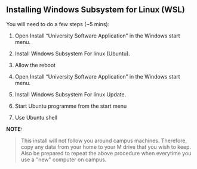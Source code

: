 ## Installing Windows Subsystem for Linux (WSL) 
You will need to do a few steps (~5 mins):

1. Open Install “University Software Application” in the Windows start menu.
1. Install Windows Subsystem For linux (Ubuntu). 
1. Allow the reboot

1. Open Install “University Software Application” in the Windows start menu. 
1. Install Windows Subsystem For linux Update.
   
1. Start Ubuntu programme from the start menu
1. Use Ubuntu shell

**NOTE:**
>This install will not follow you around campus machines. Therefore, copy any data from your home to your M drive that you wish to keep.
>Also be prepared to repeat the above procedure when everytime you use a "new" computer on campus.
